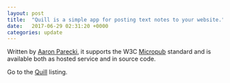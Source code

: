 ```yaml
---
layout: post
title:  "Quill is a simple app for posting text notes to your website."
date:   2017-06-29 02:31:20 +0000
categories: update
---
```


Written by <a href="https://aaronparecki.com/">Aaron Parecki</a>, it supports the
 W3C <a href="https://indieweb.org/micropub">Micropub</a> standard and is available
 both as hosted service and in source code.

Go to the <a href="/products/#Quill">Quill</a> listing.


